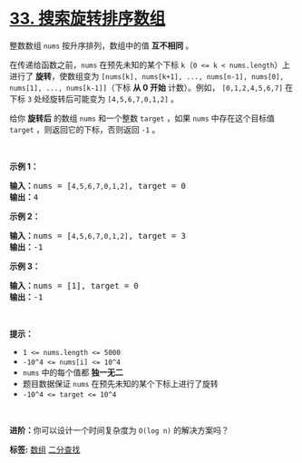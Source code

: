 # [33. 搜索旋转排序数组](https://leetcode-cn.com/problems/search-in-rotated-sorted-array)
<p>整数数组 <code>nums</code> 按升序排列，数组中的值 <strong>互不相同</strong> 。</p>

<p>在传递给函数之前，<code>nums</code> 在预先未知的某个下标 <code>k</code>（<code>0 <= k < nums.length</code>）上进行了 <strong>旋转</strong>，使数组变为 <code>[nums[k], nums[k+1], ..., nums[n-1], nums[0], nums[1], ..., nums[k-1]]</code>（下标 <strong>从 0 开始</strong> 计数）。例如， <code>[0,1,2,4,5,6,7]</code> 在下标 <code>3</code> 处经旋转后可能变为 <code>[4,5,6,7,0,1,2]</code> 。</p>

<p>给你 <strong>旋转后</strong> 的数组 <code>nums</code> 和一个整数 <code>target</code> ，如果 <code>nums</code> 中存在这个目标值 <code>target</code> ，则返回它的下标，否则返回 <code>-1</code> 。</p>

<p> </p>

<p><strong>示例 1：</strong></p>

<pre>
<strong>输入：</strong>nums = [<code>4,5,6,7,0,1,2]</code>, target = 0
<strong>输出：</strong>4
</pre>

<p><strong>示例 2：</strong></p>

<pre>
<strong>输入：</strong>nums = [<code>4,5,6,7,0,1,2]</code>, target = 3
<strong>输出：</strong>-1</pre>

<p><strong>示例 3：</strong></p>

<pre>
<strong>输入：</strong>nums = [1], target = 0
<strong>输出：</strong>-1
</pre>

<p> </p>

<p><strong>提示：</strong></p>

<ul>
	<li><code>1 <= nums.length <= 5000</code></li>
	<li><code>-10^4 <= nums[i] <= 10^4</code></li>
	<li><code>nums</code> 中的每个值都 <strong>独一无二</strong></li>
	<li>题目数据保证 <code>nums</code> 在预先未知的某个下标上进行了旋转</li>
	<li><code>-10^4 <= target <= 10^4</code></li>
</ul>

<p> </p>

<p><strong>进阶：</strong>你可以设计一个时间复杂度为 <code>O(log n)</code> 的解决方案吗？</p>

**标签:**  [数组](https://leetcode-cn.com/tag/array) [二分查找](https://leetcode-cn.com/tag/binary-search) 